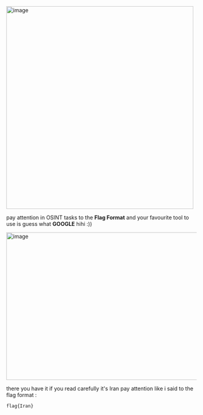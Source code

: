 <img width="495" height="537" alt="image" src="https://github.com/user-attachments/assets/09c22ba0-dd62-44cb-a53d-8231cf37ee5b" />

pay attention in OSINT tasks to the **Flag Format** and your favourite tool to use is guess what **GOOGLE** hihi :))

<img width="1146" height="391" alt="image" src="https://github.com/user-attachments/assets/ccf34f11-1c7c-4aab-a737-6040c870ab80" />

there you have it if you read carefully it's Iran pay attention like i said to the flag format :
```
flag{Iran}
```
